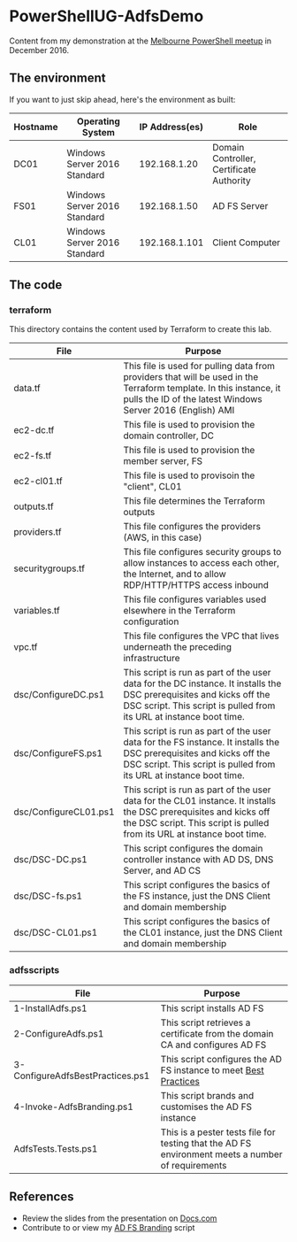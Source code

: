 # PowerShellUG-AdfsDemo
Content from my demonstration at the 
[Melbourne PowerShell meetup](https://www.meetup.com/Melbourne-PowerShell-Meetup/events/235311212/)
in December 2016.

## The environment
If you want to just skip ahead, here's the environment as built:

| Hostname | Operating System | IP Address(es) | Role |
|---|---|---|---
| DC01 | Windows Server 2016 Standard | 192.168.1.20 | Domain Controller, Certificate Authority |
| FS01 | Windows Server 2016 Standard | 192.168.1.50 | AD FS Server |
| CL01 | Windows Server 2016 Standard | 192.168.1.101 | Client Computer |

## The code

### terraform
This directory contains the content used by Terraform to create this lab.

| File | Purpose |
|--- | ---
| data.tf | This file is used for pulling data from providers that will be used in the Terraform template. In this instance, it pulls the ID of the latest Windows Server 2016 (English) AMI
| ec2-dc.tf | This file is used to provision the domain controller, DC
| ec2-fs.tf | This file is used to provision the member server, FS
| ec2-cl01.tf | This file is used to provisoin the "client", CL01 
| outputs.tf | This file determines the Terraform outputs 
| providers.tf | This file configures the providers (AWS, in this case)
| securitygroups.tf | This file configures security groups to allow instances to access each other, the Internet, and to allow RDP/HTTP/HTTPS access inbound
| variables.tf | This file configures variables used elsewhere in the Terraform configuration
| vpc.tf | This file configures the VPC that lives underneath the preceding infrastructure
| dsc/ConfigureDC.ps1 | This script is run as part of the user data for the DC instance. It installs the DSC prerequisites and kicks off the DSC script. This script is pulled from its URL at instance boot time.
| dsc/ConfigureFS.ps1 | This script is run as part of the user data for the FS instance. It installs the DSC prerequisites and kicks off the DSC script. This script is pulled from its URL at instance boot time.
| dsc/ConfigureCL01.ps1 | This script is run as part of the user data for the CL01 instance. It installs the DSC prerequisites and kicks off the DSC script. This script is pulled from its URL at instance boot time.
| dsc/DSC-DC.ps1 | This script configures the domain controller instance with AD DS, DNS Server, and AD CS
| dsc/DSC-fs.ps1 | This script configures the basics of the FS instance, just the DNS Client and domain membership
| dsc/DSC-CL01.ps1 | This script configures the basics of the CL01 instance, just the DNS Client and domain membership

### adfsscripts

| File | Purpose |
| --- | ---
| 1-InstallAdfs.ps1 | This script installs AD FS
| 2-ConfigureAdfs.ps1 | This script retrieves a certificate from the domain CA and configures AD FS
| 3-ConfigureAdfsBestPractices.ps1 | This script configures the AD FS instance to meet [Best Practices](https://flamingkeys.com/adfsbp16)
| 4-Invoke-AdfsBranding.ps1 | This script brands and customises the AD FS instance
| AdfsTests.Tests.ps1 | This is a pester tests file for testing that the AD FS environment meets a number of requirements

## References
* Review the slides from the presentation on [Docs.com](https://docs.com/chrisbrown)
* Contribute to or view my [AD FS Branding](https://github.com/chrisbrownie/Invoke-AdfsBranding) script